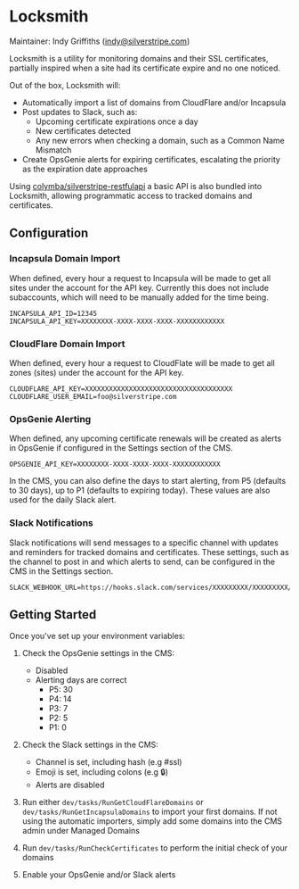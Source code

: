 # Locksmith

Maintainer: Indy Griffiths (indy@silverstripe.com)

Locksmith is a utility for monitoring domains and their SSL certificates, partially inspired when a site had its certificate expire and no one noticed.

Out of the box, Locksmith will:

- Automatically import a list of domains from CloudFlare and/or Incapsula
- Post updates to Slack, such as:
  - Upcoming certificate expirations once a day
  - New certificates detected
  - Any new errors when checking a domain, such as a Common Name Mismatch
- Create OpsGenie alerts for expiring certificates, escalating the priority as the expiration date approaches

Using [colymba/silverstripe-restfulapi](https://github.com/colymba/silverstripe-restfulapi) a basic API is also bundled into Locksmith, allowing programmatic access to tracked domains and certificates.


## Configuration

### Incapsula Domain Import

When defined, every hour a request to Incapsula will be made to get all sites under the account for the API key. Currently this does not include subaccounts, which will need to be manually added for the time being.

```
INCAPSULA_API_ID=12345
INCAPSULA_API_KEY=XXXXXXXX-XXXX-XXXX-XXXX-XXXXXXXXXXXX
```

### CloudFlare Domain Import

When defined, every hour a request to CloudFlate will be made to get all zones (sites) under the account for the API key.

```
CLOUDFLARE_API_KEY=XXXXXXXXXXXXXXXXXXXXXXXXXXXXXXXXXXXXX
CLOUDFLARE_USER_EMAIL=foo@silverstripe.com
```


### OpsGenie Alerting

When defined, any upcoming certificate renewals will be created as alerts in OpsGenie if configured in the Settings section of the CMS.

```
OPSGENIE_API_KEY=XXXXXXXX-XXXX-XXXX-XXXX-XXXXXXXXXXXX
```

In the CMS, you can also define the days to start alerting, from P5 (defaults to 30 days), up to P1 (defaults to expiring today). These values are also used for the daily Slack alert.

### Slack Notifications

Slack notifications will send messages to a specific channel with updates and reminders for tracked domains and certificates. These settings, such as the channel to post in and which alerts to send, can be configured in the CMS in the Settings section.

```
SLACK_WEBHOOK_URL=https://hooks.slack.com/services/XXXXXXXXX/XXXXXXXXX/XXXXXXXXXXXXXXXXXXXXXXXX
```

## Getting Started

Once you've set up your environment variables:

1. Check the OpsGenie settings in the CMS:
   - Disabled
   - Alerting days are correct
     - P5: 30
     - P4: 14
     - P3: 7
     - P2: 5
     - P1: 0
2. Check the Slack settings in the CMS:
   - Channel is set, including hash (e.g #ssl)
   - Emoji is set, including colons (e.g :lock:)
   - Alerts are disabled
    
2. Run either `dev/tasks/RunGetCloudFlareDomains` or `dev/tasks/RunGetIncapsulaDomains` to import your first domains. If not using the automatic importers, simply add some domains into the CMS admin under Managed Domains
3. Run `dev/tasks/RunCheckCertificates` to perform the initial check of your domains
4. Enable your OpsGenie and/or Slack alerts

